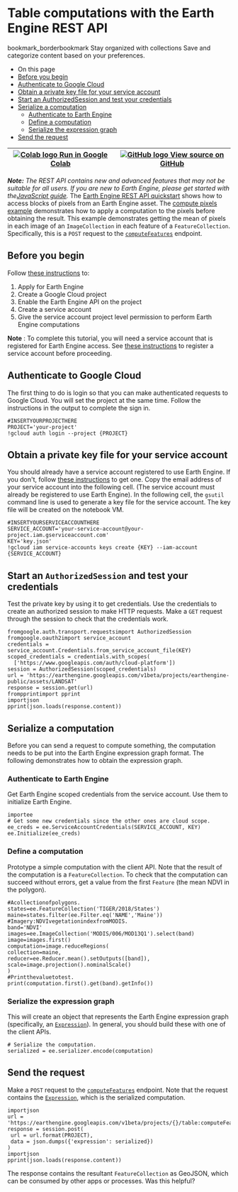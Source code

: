  
#  Table computations with the Earth Engine REST API 
bookmark_borderbookmark Stay organized with collections  Save and categorize content based on your preferences.
  * On this page
  * [Before you begin](https://developers.google.com/earth-engine/Earth_Engine_REST_API_compute_table#before_you_begin)
  * [Authenticate to Google Cloud](https://developers.google.com/earth-engine/Earth_Engine_REST_API_compute_table#authenticate_to_google_cloud)
  * [Obtain a private key file for your service account](https://developers.google.com/earth-engine/Earth_Engine_REST_API_compute_table#obtain_a_private_key_file_for_your_service_account)
  * [Start an AuthorizedSession and test your credentials](https://developers.google.com/earth-engine/Earth_Engine_REST_API_compute_table#start_an_authorizedsession_and_test_your_credentials)
  * [Serialize a computation](https://developers.google.com/earth-engine/Earth_Engine_REST_API_compute_table#serialize_a_computation)
    * [Authenticate to Earth Engine](https://developers.google.com/earth-engine/Earth_Engine_REST_API_compute_table#authenticate_to_earth_engine)
    * [Define a computation](https://developers.google.com/earth-engine/Earth_Engine_REST_API_compute_table#define_a_computation)
    * [Serialize the expression graph](https://developers.google.com/earth-engine/Earth_Engine_REST_API_compute_table#serialize_the_expression_graph)
  * [Send the request](https://developers.google.com/earth-engine/Earth_Engine_REST_API_compute_table#send_the_request)


[ ![Colab logo](https://developers.google.com/static/earth-engine/images/colab_logo_32px.png) Run in Google Colab ](https://colab.research.google.com/github/google/earthengine-community/blob/master/guides/linked/Earth_Engine_REST_API_compute_table.ipynb) |  [ ![GitHub logo](https://developers.google.com/static/earth-engine/images/GitHub-Mark-32px.png) View source on GitHub ](https://github.com/google/earthengine-community/blob/master/guides/linked/Earth_Engine_REST_API_compute_table.ipynb)  
---|---  
**_Note:_** _The REST API contains new and advanced features that may not be suitable for all users. If you are new to Earth Engine, please get started with the[JavaScript guide](https://developers.google.com/earth-engine/guides/getstarted)._
The [Earth Engine REST API quickstart](https://developers.google.com/earth-engine/reference/Quickstart) shows how to access blocks of pixels from an Earth Engine asset. The [compute pixels example](https://developers.google.com/earth-engine/Earth_Engine_REST_API_compute_image) demonstrates how to apply a computation to the pixels before obtaining the result. This example demonstrates getting the mean of pixels in each image of an `ImageCollection` in each feature of a `FeatureCollection`. Specifically, this is a `POST` request to the [`computeFeatures`](https://developers.google.com/earth-engine/reference/rest/v1beta/projects.table/computeFeatures) endpoint.
## Before you begin
Follow [these instructions](https://developers.google.com/earth-engine/earthengine_cloud_project_setup#apply-to-use-earth-engine) to:
  1. Apply for Earth Engine
  2. Create a Google Cloud project
  3. Enable the Earth Engine API on the project
  4. Create a service account
  5. Give the service account project level permission to perform Earth Engine computations


**Note** : To complete this tutorial, you will need a service account that is registered for Earth Engine access. See [these instructions](https://developers.google.com/earth-engine/guides/service_account#register-the-service-account-to-use-earth-engine) to register a service account before proceeding.
## Authenticate to Google Cloud
The first thing to do is login so that you can make authenticated requests to Google Cloud. You will set the project at the same time. Follow the instructions in the output to complete the sign in.
```
#INSERTYOURPROJECTHERE
PROJECT='your-project'
!gcloud auth login --project {PROJECT}

```

## Obtain a private key file for your service account
You should already have a service account registered to use Earth Engine. If you don't, follow [these instructions](https://developers.google.com/earth-engine/service_account#create-a-service-account) to get one. Copy the email address of your service account into the following cell. (The service account must already be registered to use Earth Engine). In the following cell, the `gsutil` command line is used to generate a key file for the service account. The key file will be created on the notebook VM.
```
#INSERTYOURSERVICEACCOUNTHERE
SERVICE_ACCOUNT='your-service-account@your-project.iam.gserviceaccount.com'
KEY='key.json'
!gcloud iam service-accounts keys create {KEY} --iam-account {SERVICE_ACCOUNT}

```

## Start an `AuthorizedSession` and test your credentials
Test the private key by using it to get credentials. Use the credentials to create an authorized session to make HTTP requests. Make a `GET` request through the session to check that the credentials work.
```
fromgoogle.auth.transport.requestsimport AuthorizedSession
fromgoogle.oauth2import service_account
credentials = service_account.Credentials.from_service_account_file(KEY)
scoped_credentials = credentials.with_scopes(
  ['https://www.googleapis.com/auth/cloud-platform'])
session = AuthorizedSession(scoped_credentials)
url = 'https://earthengine.googleapis.com/v1beta/projects/earthengine-public/assets/LANDSAT'
response = session.get(url)
frompprintimport pprint
importjson
pprint(json.loads(response.content))

```

## Serialize a computation
Before you can send a request to compute something, the computation needs to be put into the Earth Engine expression graph format. The following demonstrates how to obtain the expression graph.
### Authenticate to Earth Engine
Get Earth Engine scoped credentials from the service account. Use them to initialize Earth Engine.
```
importee
# Get some new credentials since the other ones are cloud scope.
ee_creds = ee.ServiceAccountCredentials(SERVICE_ACCOUNT, KEY)
ee.Initialize(ee_creds)

```

### Define a computation
Prototype a simple computation with the client API. Note that the result of the computation is a `FeatureCollection`. To check that the computation can succeed without errors, get a value from the first `Feature` (the mean NDVI in the polygon).
```
#Acollectionofpolygons.
states=ee.FeatureCollection('TIGER/2018/States')
maine=states.filter(ee.Filter.eq('NAME','Maine'))
#Imagery:NDVIvegetationindexfromMODIS.
band='NDVI'
images=ee.ImageCollection('MODIS/006/MOD13Q1').select(band)
image=images.first()
computation=image.reduceRegions(
collection=maine,
reducer=ee.Reducer.mean().setOutputs([band]),
scale=image.projection().nominalScale()
)
#Printthevaluetotest.
print(computation.first().get(band).getInfo())

```

### Serialize the expression graph
This will create an object that represents the Earth Engine expression graph (specifically, an [`Expression`](https://developers.google.com/earth-engine/reference/rest/v1beta/Expression)). In general, you should build these with one of the client APIs.
```
# Serialize the computation.
serialized = ee.serializer.encode(computation)

```

## Send the request
Make a `POST` request to the [`computeFeatures`](https://developers.google.com/earth-engine/reference/rest/v1beta/projects.table/computeFeatures) endpoint. Note that the request contains the [`Expression`](https://developers.google.com/earth-engine/reference/rest/v1beta/Expression), which is the serialized computation.
```
importjson
url = 'https://earthengine.googleapis.com/v1beta/projects/{}/table:computeFeatures'
response = session.post(
 url = url.format(PROJECT),
 data = json.dumps({'expression': serialized})
)
importjson
pprint(json.loads(response.content))

```

The response contains the resultant `FeatureCollection` as GeoJSON, which can be consumed by other apps or processes.
Was this helpful?

